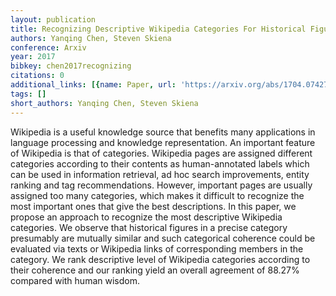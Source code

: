 ```yaml
---
layout: publication
title: Recognizing Descriptive Wikipedia Categories For Historical Figures
authors: Yanqing Chen, Steven Skiena
conference: Arxiv
year: 2017
bibkey: chen2017recognizing
citations: 0
additional_links: [{name: Paper, url: 'https://arxiv.org/abs/1704.07427'}]
tags: []
short_authors: Yanqing Chen, Steven Skiena
---
```

Wikipedia is a useful knowledge source that benefits many applications in
language processing and knowledge representation. An important feature of
Wikipedia is that of categories. Wikipedia pages are assigned different
categories according to their contents as human-annotated labels which can be
used in information retrieval, ad hoc search improvements, entity ranking and
tag recommendations. However, important pages are usually assigned too many
categories, which makes it difficult to recognize the most important ones that
give the best descriptions.
  In this paper, we propose an approach to recognize the most descriptive
Wikipedia categories. We observe that historical figures in a precise category
presumably are mutually similar and such categorical coherence could be
evaluated via texts or Wikipedia links of corresponding members in the
category. We rank descriptive level of Wikipedia categories according to their
coherence and our ranking yield an overall agreement of 88.27% compared with
human wisdom.